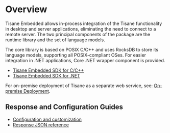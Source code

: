 # Overview

Tisane Embedded allows in-process integration of the Tisane functionality in desktop and server applications, eliminating the need to connect to a remote server. The two principal components of the package are the runtime library and the set of language models. 

The core library is based on POSIX C/C++ and uses RocksDB to store its language models, supporting all POSIX-compliant OSes. For easier integration in .NET applications, Core .NET wrapper component is provided.

* [Tisane Embedded SDK for C/C++](./candc++.md)
* [Tisane Embedded SDK for .NET](./dotnet.md)

For on-premise deployment of Tisane as a separate web service, see: [On-premise Deployment](../guides/deployment/onprem.md).

## Response and Configuration Guides

* [Configuration and customization](../apis/tisane-api-configuration.md)
* [Response JSON reference](../apis/tisane-api-response-guide.md)
